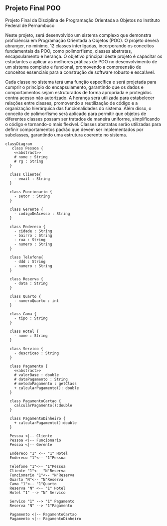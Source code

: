 ## Projeto Final POO

Projeto Final da Disciplina de Programação Orientada a Objetos no Instituto Federal de Pernambuco

Neste projeto, será desenvolvido um sistema complexo que demonstra proficiência em Programação Orientada a Objetos (POO). O projeto deverá abranger, no mínimo, 12 classes interligadas, incorporando os conceitos fundamentais da POO, como polimorfismo, classes abstratas, encapsulamento e herança. 
O objetivo principal deste projeto é capacitar os estudantes a aplicar as melhores práticas de POO no desenvolvimento de um sistema completo e funcional, promovendo a compreensão de conceitos essenciais para a construção de software robusto e escalável.

Cada classe no sistema terá uma função específica e será projetada para cumprir o princípio do encapsulamento, garantindo que os dados e comportamentos sejam estruturados de forma apropriada e protegidos contra acesso não autorizado.
A herança será utilizada para estabelecer relações entre classes, promovendo a reutilização de código e a organização hierárquica das funcionalidades do sistema.
Além disso, o conceito de polimorfismo será aplicado para permitir que objetos de diferentes classes possam ser tratados de maneira uniforme, simplificando o código e tornando-o mais flexível. 
Classes abstratas serão utilizadas para definir comportamentos padrão que devem ser implementados por subclasses, garantindo uma estrutura coerente no sistema.

```mermaid
classDiagram
   class Pessoa {
    <<abstract>>
    # nome : String
    # rg : String
  }
  
  class Cliente{
    - email : String
  }

  class Funcionario {
    - setor : String
  }

  class Gerente {
    - codigoDeAcesso : String
  }

  class Endereco {
    - cidade : String 
    - bairro : String
    - rua : String
    - numero : String
  }
  
  class Telefone{
    - ddd : String
    - numero : String
  }
  
  class Reserva {
    - data : String
  }
  
  class Quarto {
    - numeroQuarto : int
  }
  
  class Cama {
    - tipo : String
  }

  class Hotel {
    - nome : String
  }
  
  class Servico {
    - descricao : String
  }
  
  class Pagamento {
    <<abstract>>
    # valorBase : double
    # dataPagamento : String 
    # metodoPagamento : getClass
    + calcularPagamento(): double
  }

  class PagamentoCartao {
    calcularPagamento():double
  }

  class PagamentoDinheiro {
    + calcularPagamento():double
  }

  Pessoa <|-- Cliente
  Pessoa <|-- Funcionario
  Pessoa <|-- Gerente
  
  Endereco "1" <-- "1" Hotel
  Endereco "1"<-- "1"Pessoa

  Telefone "1"<-- "1"Pessoa
  Cliente "1"<-- "N"Reserva
  Funcionario "1"<-- "N"Reserva
  Quarto "N"<-- "N"Reserva
  Cama "1"<-- "1"Quarto
  Reserva "N" <-- "1" Hotel
  Hotel "1" --> "N" Servico

  Servico "1" --> "1" Pagamento
  Reserva "N" --> "1"Pagamento
  
  Pagamento <|-- PagamentoCartao
  Pagamento <|-- PagamentoDinheiro
